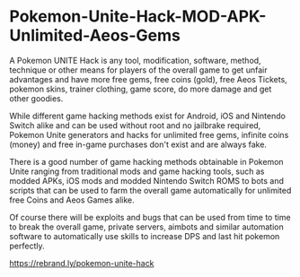 <h1>Pokemon-Unite-Hack-MOD-APK-Unlimited-Aeos-Gems</h1>
A Pokemon UNITE Hack is any tool, modification, software, method, technique or other means for players of the overall game to get unfair advantages and have more free gems, free coins (gold), free Aeos Tickets, pokemon skins, trainer clothing, game score, do more damage and get other goodies.

While different game hacking methods exist for Android, iOS and Nintendo Switch alike and can be used without root and no jailbrake required, Pokemon Unite generators and hacks for unlimited free gems, infinite coins (money) and free in-game purchases don't exist and are always fake.

There is a good number of game hacking methods obtainable in Pokemon Unite ranging from traditional mods and game hacking tools, such as modded APKs, iOS mods and modded Nintendo Switch ROMS to bots and scripts that can be used to farm the overall game automatically for unlimited free Coins and Aeos Games alike.

Of course there will be exploits and bugs that can be used from time to time to break the overall game, private servers, aimbots and similar automation software to automatically use skills to increase DPS and last hit pokemon perfectly.

https://rebrand.ly/pokemon-unite-hack
